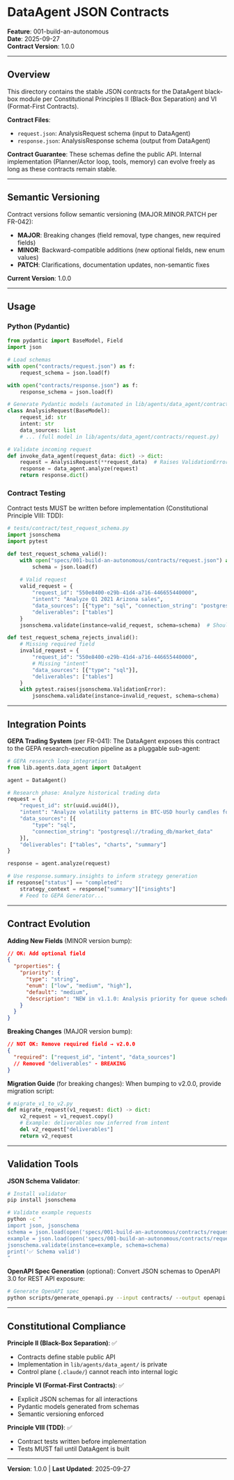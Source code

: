 # DataAgent JSON Contracts

**Feature**: 001-build-an-autonomous  
**Date**: 2025-09-27  
**Contract Version**: 1.0.0

---

## Overview

This directory contains the stable JSON contracts for the DataAgent black-box module per Constitutional Principles II (Black-Box Separation) and VI (Format-First Contracts).

**Contract Files**:
- `request.json`: AnalysisRequest schema (input to DataAgent)
- `response.json`: AnalysisResponse schema (output from DataAgent)

**Contract Guarantee**: These schemas define the public API. Internal implementation (Planner/Actor loop, tools, memory) can evolve freely as long as these contracts remain stable.

---

## Semantic Versioning

Contract versions follow semantic versioning (MAJOR.MINOR.PATCH per FR-042):

- **MAJOR**: Breaking changes (field removal, type changes, new required fields)
- **MINOR**: Backward-compatible additions (new optional fields, new enum values)
- **PATCH**: Clarifications, documentation updates, non-semantic fixes

**Current Version**: 1.0.0

---

## Usage

### Python (Pydantic)

```python
from pydantic import BaseModel, Field
import json

# Load schemas
with open("contracts/request.json") as f:
    request_schema = json.load(f)

with open("contracts/response.json") as f:
    response_schema = json.load(f)

# Generate Pydantic models (automated in lib/agents/data_agent/contracts/)
class AnalysisRequest(BaseModel):
    request_id: str
    intent: str
    data_sources: list
    # ... (full model in lib/agents/data_agent/contracts/request.py)

# Validate incoming request
def invoke_data_agent(request_data: dict) -> dict:
    request = AnalysisRequest(**request_data)  # Raises ValidationError if invalid
    response = data_agent.analyze(request)
    return response.dict()
```

### Contract Testing

Contract tests MUST be written before implementation (Constitutional Principle VIII: TDD):

```python
# tests/contract/test_request_schema.py
import jsonschema
import pytest

def test_request_schema_valid():
    with open("specs/001-build-an-autonomous/contracts/request.json") as f:
        schema = json.load(f)
    
    # Valid request
    valid_request = {
        "request_id": "550e8400-e29b-41d4-a716-446655440000",
        "intent": "Analyze Q1 2021 Arizona sales",
        "data_sources": [{"type": "sql", "connection_string": "postgresql://..."}],
        "deliverables": ["tables"]
    }
    jsonschema.validate(instance=valid_request, schema=schema)  # Should pass

def test_request_schema_rejects_invalid():
    # Missing required field
    invalid_request = {
        "request_id": "550e8400-e29b-41d4-a716-446655440000",
        # Missing "intent"
        "data_sources": [{"type": "sql"}],
        "deliverables": ["tables"]
    }
    with pytest.raises(jsonschema.ValidationError):
        jsonschema.validate(instance=invalid_request, schema=schema)
```

---

## Integration Points

**GEPA Trading System** (per FR-041):
The DataAgent exposes this contract to the GEPA research-execution pipeline as a pluggable sub-agent:

```python
# GEPA research loop integration
from lib.agents.data_agent import DataAgent

agent = DataAgent()

# Research phase: Analyze historical trading data
request = {
    "request_id": str(uuid.uuid4()),
    "intent": "Analyze volatility patterns in BTC-USD hourly candles for last 90 days",
    "data_sources": [{
        "type": "sql",
        "connection_string": "postgresql://trading_db/market_data"
    }],
    "deliverables": ["tables", "charts", "summary"]
}

response = agent.analyze(request)

# Use response.summary.insights to inform strategy generation
if response["status"] == "completed":
    strategy_context = response["summary"]["insights"]
    # Feed to GEPA Generator...
```

---

## Contract Evolution

**Adding New Fields** (MINOR version bump):
```json
// OK: Add optional field
{
  "properties": {
    "priority": {
      "type": "string",
      "enum": ["low", "medium", "high"],
      "default": "medium",
      "description": "NEW in v1.1.0: Analysis priority for queue scheduling"
    }
  }
}
```

**Breaking Changes** (MAJOR version bump):
```json
// NOT OK: Remove required field → v2.0.0
{
  "required": ["request_id", "intent", "data_sources"]
  // Removed "deliverables" - BREAKING
}
```

**Migration Guide** (for breaking changes):
When bumping to v2.0.0, provide migration script:
```python
# migrate_v1_to_v2.py
def migrate_request(v1_request: dict) -> dict:
    v2_request = v1_request.copy()
    # Example: deliverables now inferred from intent
    del v2_request["deliverables"]
    return v2_request
```

---

## Validation Tools

**JSON Schema Validator**:
```bash
# Install validator
pip install jsonschema

# Validate example requests
python -c "
import json, jsonschema
schema = json.load(open('specs/001-build-an-autonomous/contracts/request.json'))
example = json.load(open('specs/001-build-an-autonomous/contracts/request.json'))['examples'][0]
jsonschema.validate(instance=example, schema=schema)
print('✅ Schema valid')
"
```

**OpenAPI Spec Generation** (optional):
Convert JSON schemas to OpenAPI 3.0 for REST API exposure:
```bash
# Generate OpenAPI spec
python scripts/generate_openapi.py --input contracts/ --output openapi.yaml
```

---

## Constitutional Compliance

**Principle II (Black-Box Separation)**: ✅
- Contracts define stable public API
- Implementation in `lib/agents/data_agent/` is private
- Control plane (`.claude/`) cannot reach into internal logic

**Principle VI (Format-First Contracts)**: ✅
- Explicit JSON schemas for all interactions
- Pydantic models generated from schemas
- Semantic versioning enforced

**Principle VIII (TDD)**: ✅
- Contract tests written before implementation
- Tests MUST fail until DataAgent is built

---

**Version**: 1.0.0 | **Last Updated**: 2025-09-27